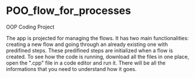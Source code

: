 # POO_flow_for_processes
OOP Coding Project

The app is projected for managing the flows. It has two main functionalities: creating a new flow and going through an already existing one with predifined steps. These predifined steps are initialized when a flow is created. To see how the code is running, download all the files in one place, open the ".cpp" file in a code editor and run it. There will be all the informations that you need to understand how it goes.

